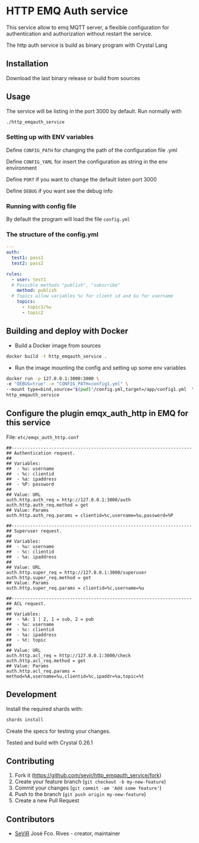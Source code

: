 # HTTP EMQ Auth service

This service allow to emq MQTT server, a flexible configuration for authentication and authorization without restart the service.

The http auth service is build as binary program with Crystal Lang

## Installation

Download the last binary release or build from sources

## Usage

The service will be listing in the port 3000 by default. Run normally with

```bash
./http_emqauth_service
```

### Setting up with ENV variables

Define `CONFIG_PATH` for changing the path of the configuration file .yml

Define `CONFIG_YAML` for insert the configuration as string in the env environment

Define `PORT` if you want to change the default listen port 3000

Define `DEBUG` if you want see the debug info

### Running with config file

By default the program will load the file `config.yml`

### The structure of the config.yml

```yaml
---
auth:
  test1: pass1
  test2: pass2

rules:
  - user: test1
  # Possible methods "publish", "subscribe"
    method: publish
  # Topics allow variables %c for client id and $u for username
    topics: 
      - topic1/%u
      - topic2
```

## Building and deploy with Docker

* Build a Docker image from sources

```bash
docker build -t http_emqauth_service .
```

* Run the image mounting the config and setting up some env variables

```bash
docker run -p 127.0.0.1:3000:3000 \
-e "DEBUG=true" -e "CONFIG_PATH=config1.yml" \
--mount type=bind,source="$(pwd)"/config.yml,target=/app/config1.yml  \
http_emqauth_service
```

## Configure the plugin emqx_auth_http in EMQ for this service

File: `etc/emqx_auth_http.conf`

```
##--------------------------------------------------------------------
## Authentication request.
##
## Variables:
##  - %u: username
##  - %c: clientid
##  - %a: ipaddress
##  - %P: password
##
## Value: URL
auth.http.auth_req = http://127.0.0.1:3000/auth
auth.http.auth_req.method = get
## Value: Params
auth.http.auth_req.params = clientid=%c,username=%u,password=%P

##--------------------------------------------------------------------
## Superuser request.
##
## Variables:
##  - %u: username
##  - %c: clientid
##  - %a: ipaddress
##
## Value: URL
auth.http.super_req = http://127.0.0.1:3000/superuser
auth.http.super_req.method = get
## Value: Params
auth.http.super_req.params = clientid=%c,username=%u

##--------------------------------------------------------------------
## ACL request.
##
## Variables:
##  - %A: 1 | 2, 1 = sub, 2 = pub
##  - %u: username
##  - %c: clientid
##  - %a: ipaddress
##  - %t: topic
##
## Value: URL
auth.http.acl_req = http://127.0.0.1:3000/check
auth.http.acl_req.method = get
## Value: Params
auth.http.acl_req.params = method=%A,username=%u,clientid=%c,ipaddr=%a,topic=%t
```

## Development

Install the required shards with:

```bash
shards install
```

Create the specs for testing your changes.

Tested and build with Crystal 0.26.1

## Contributing

1. Fork it (<https://github.com/sevir/http_emqauth_service/fork>)
2. Create your feature branch (`git checkout -b my-new-feature`)
3. Commit your changes (`git commit -am 'Add some feature'`)
4. Push to the branch (`git push origin my-new-feature`)
5. Create a new Pull Request

## Contributors

- [SeViR](https://github.com/sevir) José Fco. Rives - creator, maintainer
